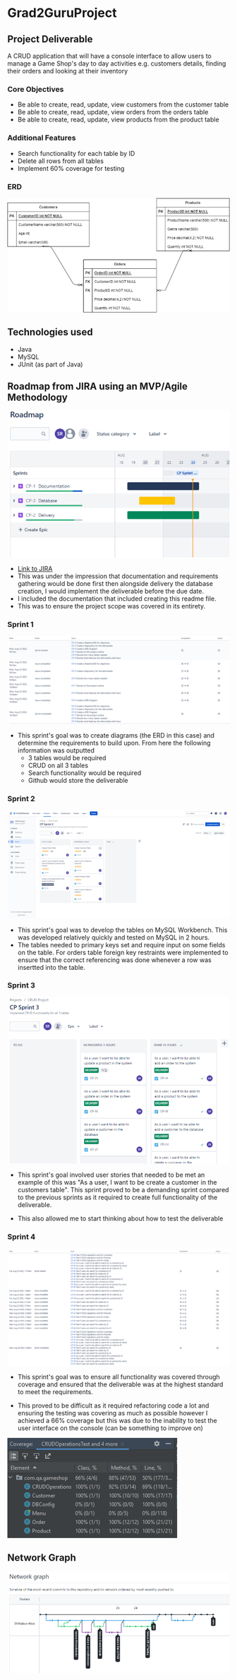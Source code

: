# Grad2GuruProject

## Project Deliverable

A CRUD application that will have a console interface to allow users to manage a Game Shop's day to day activities e.g. customers details, finding their orders and looking at their inventory 

### Core Objectives
 - Be able to create, read, update, view customers from the customer table
 - Be able to create, read, update, view orders from the orders table
 - Be able to create, read, update, view products from the product table

### Additional Features
 - Search functionality for each table by ID
 - Delete all rows from all tables
 - Implement 60% coverage for testing
 
### ERD

![](gitResources/Project%20ERD.png)


## Technologies used
- Java
- MySQL
- JUnit (as part of Java)

 
## Roadmap from JIRA using an MVP/Agile Methodology
 ![](gitResources/Roadmap.png)
 
 - [Link to JIRA](https://shihabur.atlassian.net/jira/software/projects/CP/boards/2/roadmap?shared=&atlOrigin=eyJpIjoiYmNkN2VhYTE5NTliNGE4ZGJmZWIzMmIzZTRiMmY1OTgiLCJwIjoiaiJ9)
 - This was under the impression that documentation and requirements gathering would be done first then alongside delivery the database creation, I would implement the deliverable before the due date.
 - I included the documentation that included creating this readme file.
 - This was to ensure the project scope was covered in its entirety.
 
 
 ### Sprint 1
 
 ![](gitResources/Sprint1.png)
 
 - This sprint's goal was to create diagrams (the ERD in this case) and determine the requirements to build upon. From here the following information was outputted
   - 3 tables would be required
   - CRUD on all 3 tables
   - Search functionality would be required
   - Github would store the deliverable
 
 ### Sprint 2
 
 ![](gitResources/Sprint2.png)
 
 - This sprint's goal was to develop the tables on MySQL Workbench. This was developed relatively quickly and tested on MySQL in 2 hours. 
 - The tables needed to primary keys set and require input on some fields on the table. For orders table foreign key restraints were implemented to ensure that the correct referencing was done whenever a row was insertted into the table.
 
 ### Sprint 3
 
 ![](gitResources/Sprint%203.png)
 
 - This sprint's goal involved user stories that needed to be met an example of this was "As a user, I want to be create a customer in the customers table". This sprint proved to be a demanding sprint compared to the previous sprints as it required to create full functionality of the deliverable.
 
 - This also allowed me to start thinking about how to test the deliverable
 
 
 ### Sprint 4
 
 ![](gitResources/Sprint4.png)
 
 - This sprint's goal was to ensure all functionality was covered through coverage and ensured that the deliverable was at the highest standard to meet the requirements.
 
 - This proved to be difficult as it required refactoring code a lot and ensuring the testing was covering as much as possible however I achieved a 66% coverage but this was due to the inability to test the user interface on the console (can be something to improve on)
 
 ![](gitResources/CodeCoverage.png)
 
 ## Network Graph
 
 ![](gitResources/NetworkGraph.png)
